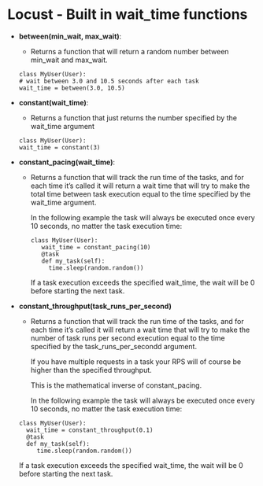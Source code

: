 # Locust - Built in wait_time functions

- **between(min_wait, max_wait)**:
  - Returns a function that will return a random number between min_wait and max_wait.
  ```
  class MyUser(User):
  # wait between 3.0 and 10.5 seconds after each task
  wait_time = between(3.0, 10.5)
  ```
- **constant(wait_time)**:

  - Returns a function that just returns the number specified by the wait_time argument

  ```
  class MyUser(User):
  wait_time = constant(3)
  ```

- **constant_pacing(wait_time)**:

  - Returns a function that will track the run time of the tasks, and for each time it’s called it will return a wait time that will try to make the total time between task execution equal to the time specified by the wait_time argument.

    In the following example the task will always be executed once every 10 seconds, no matter the task execution time:

    ```
    class MyUser(User):
       wait_time = constant_pacing(10)
       @task
       def my_task(self):
         time.sleep(random.random())
    ```

    If a task execution exceeds the specified wait_time, the wait will be 0 before starting the next task.

- **constant_throughput(task_runs_per_second)**

  - Returns a function that will track the run time of the tasks, and for each time it’s called it will return a wait time that will try to make the number of task runs per second execution equal to the time specified by the task_runs_per_secondd argument.

    If you have multiple requests in a task your RPS will of course be higher than the specified throughput.

    This is the mathematical inverse of constant_pacing.

    In the following example the task will always be executed once every 10 seconds, no matter the task execution time:

  ```
  class MyUser(User):
    wait_time = constant_throughput(0.1)
    @task
    def my_task(self):
       time.sleep(random.random())
  ```

  If a task execution exceeds the specified wait_time, the wait will be 0 before starting the next task.
